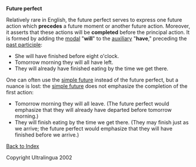 **Future perfect**

Relatively rare in English, the future perfect serves to express one future action which **precedes** a future moment or another future action. Moreover, it asserts that these actions will be **completed** before the principal action. It is formed by adding the [modal](https://cns.ef-cdn.com/EtownResources/Grammar/3.html) "**will**" to the [auxiliary](https://cns.ef-cdn.com/EtownResources/Grammar/7.html) "**have**," preceding the [past participle](https://cns.ef-cdn.com/EtownResources/Grammar/15.html):

- She will have finished before eight o'clock.
- Tomorrow morning they will all have left.
- They will already have finished eating by the    time we get there.

One can often use the [simple future](https://cns.ef-cdn.com/EtownResources/Grammar/18.html) instead of the future perfect, but a nuance is lost: the [simple future](https://cns.ef-cdn.com/EtownResources/Grammar/18.html) does not emphasize the completion of the first action:

- Tomorrow morning they will all leave. (The future perfect    would emphasize that they will already have departed    before tomorrow morning.)
- They will finish eating by the time we get there. (They may    finish just as we arrive; the future perfect would emphasize that    they will have finished before we arrive.)

 [Back to Index](https://cns.ef-cdn.com/EtownResources/Grammar/EIndex.html)

Copyright Ultralingua 2002